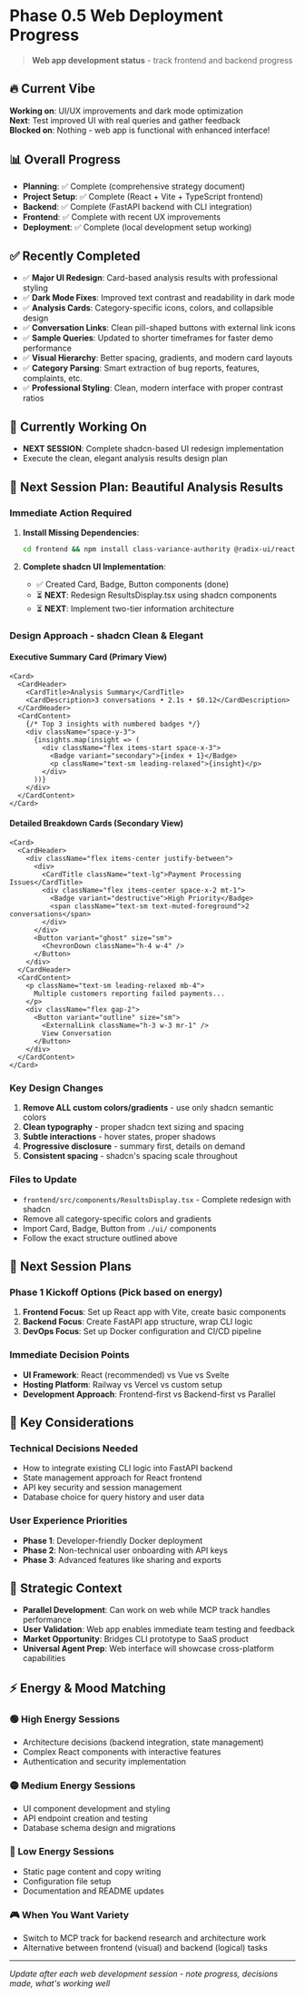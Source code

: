 # Phase 0.5 Web Deployment Progress

> **Web app development status** - track frontend and backend progress

## 🔥 Current Vibe
**Working on**: UI/UX improvements and dark mode optimization  
**Next**: Test improved UI with real queries and gather feedback  
**Blocked on**: Nothing - web app is functional with enhanced interface!  

## 📊 Overall Progress
- **Planning**: ✅ Complete (comprehensive strategy document)
- **Project Setup**: ✅ Complete (React + Vite + TypeScript frontend)
- **Backend**: ✅ Complete (FastAPI backend with CLI integration)  
- **Frontend**: ✅ Complete with recent UX improvements
- **Deployment**: ✅ Complete (local development setup working)

## ✅ Recently Completed
- ✅ **Major UI Redesign**: Card-based analysis results with professional styling
- ✅ **Dark Mode Fixes**: Improved text contrast and readability in dark mode
- ✅ **Analysis Cards**: Category-specific icons, colors, and collapsible design
- ✅ **Conversation Links**: Clean pill-shaped buttons with external link icons
- ✅ **Sample Queries**: Updated to shorter timeframes for faster demo performance
- ✅ **Visual Hierarchy**: Better spacing, gradients, and modern card layouts
- ✅ **Category Parsing**: Smart extraction of bug reports, features, complaints, etc.
- ✅ **Professional Styling**: Clean, modern interface with proper contrast ratios

## 🔄 Currently Working On
- **NEXT SESSION**: Complete shadcn-based UI redesign implementation
- Execute the clean, elegant analysis results design plan

## 🎯 Next Session Plan: Beautiful Analysis Results

### **Immediate Action Required**
1. **Install Missing Dependencies**:
   ```bash
   cd frontend && npm install class-variance-authority @radix-ui/react-slot
   ```

2. **Complete shadcn UI Implementation**:
   - ✅ Created Card, Badge, Button components (done)
   - ⏳ **NEXT**: Redesign ResultsDisplay.tsx using shadcn components
   - ⏳ **NEXT**: Implement two-tier information architecture

### **Design Approach - shadcn Clean & Elegant**

#### **Executive Summary Card** (Primary View)
```tsx
<Card>
  <CardHeader>
    <CardTitle>Analysis Summary</CardTitle>
    <CardDescription>3 conversations • 2.1s • $0.12</CardDescription>
  </CardHeader>
  <CardContent>
    {/* Top 3 insights with numbered badges */}
    <div className="space-y-3">
      {insights.map(insight => (
        <div className="flex items-start space-x-3">
          <Badge variant="secondary">{index + 1}</Badge>
          <p className="text-sm leading-relaxed">{insight}</p>
        </div>
      ))}
    </div>
  </CardContent>
</Card>
```

#### **Detailed Breakdown Cards** (Secondary View)
```tsx
<Card>
  <CardHeader>
    <div className="flex items-center justify-between">
      <div>
        <CardTitle className="text-lg">Payment Processing Issues</CardTitle>
        <div className="flex items-center space-x-2 mt-1">
          <Badge variant="destructive">High Priority</Badge>
          <span className="text-sm text-muted-foreground">2 conversations</span>
        </div>
      </div>
      <Button variant="ghost" size="sm">
        <ChevronDown className="h-4 w-4" />
      </Button>
    </div>
  </CardHeader>
  <CardContent>
    <p className="text-sm leading-relaxed mb-4">
      Multiple customers reporting failed payments...
    </p>
    <div className="flex gap-2">
      <Button variant="outline" size="sm">
        <ExternalLink className="h-3 w-3 mr-1" />
        View Conversation
      </Button>
    </div>
  </CardContent>
</Card>
```

### **Key Design Changes**
1. **Remove ALL custom colors/gradients** - use only shadcn semantic colors
2. **Clean typography** - proper shadcn text sizing and spacing
3. **Subtle interactions** - hover states, proper shadows
4. **Progressive disclosure** - summary first, details on demand
5. **Consistent spacing** - shadcn's spacing scale throughout

### **Files to Update**
- `frontend/src/components/ResultsDisplay.tsx` - Complete redesign with shadcn
- Remove all category-specific colors and gradients
- Import Card, Badge, Button from `./ui/` components
- Follow the exact structure outlined above

## 🎯 Next Session Plans

### Phase 1 Kickoff Options (Pick based on energy)
1. **Frontend Focus**: Set up React app with Vite, create basic components
2. **Backend Focus**: Create FastAPI app structure, wrap CLI logic
3. **DevOps Focus**: Set up Docker configuration and CI/CD pipeline

### Immediate Decision Points
- **UI Framework**: React (recommended) vs Vue vs Svelte
- **Hosting Platform**: Railway vs Vercel vs custom setup
- **Development Approach**: Frontend-first vs Backend-first vs Parallel

## 🚧 Key Considerations

### Technical Decisions Needed
- How to integrate existing CLI logic into FastAPI backend
- State management approach for React frontend
- API key security and session management
- Database choice for query history and user data

### User Experience Priorities
- **Phase 1**: Developer-friendly Docker deployment
- **Phase 2**: Non-technical user onboarding with API keys
- **Phase 3**: Advanced features like sharing and exports

## 🧠 Strategic Context
- **Parallel Development**: Can work on web while MCP track handles performance
- **User Validation**: Web app enables immediate team testing and feedback
- **Market Opportunity**: Bridges CLI prototype to SaaS product
- **Universal Agent Prep**: Web interface will showcase cross-platform capabilities

## ⚡ Energy & Mood Matching

### 🟢 High Energy Sessions
- Architecture decisions (backend integration, state management)
- Complex React components with interactive features
- Authentication and security implementation

### 🟡 Medium Energy Sessions  
- UI component development and styling
- API endpoint creation and testing
- Database schema design and migrations

### 🔴 Low Energy Sessions
- Static page content and copy writing
- Configuration file setup
- Documentation and README updates

### 🎮 When You Want Variety
- Switch to MCP track for backend research and architecture work
- Alternative between frontend (visual) and backend (logical) tasks

---

*Update after each web development session - note progress, decisions made, what's working well*
